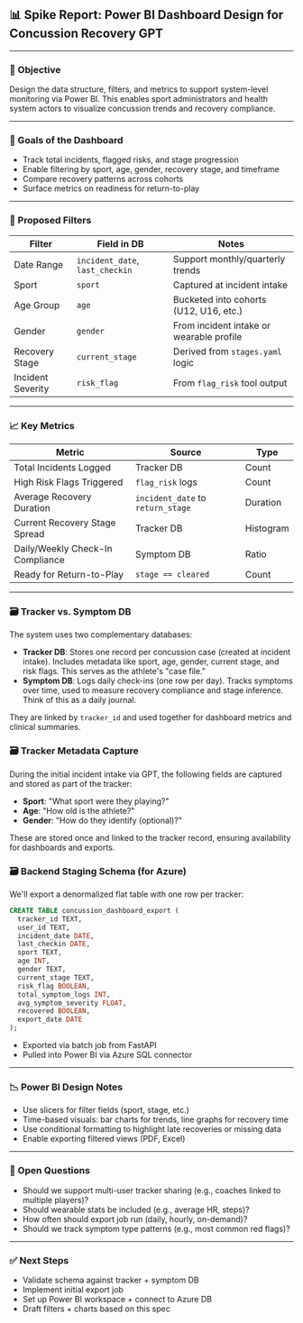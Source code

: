 ## 📊 Spike Report: Power BI Dashboard Design for Concussion Recovery GPT

---

### 🎯 Objective
Design the data structure, filters, and metrics to support system-level monitoring via Power BI. This enables sport administrators and health system actors to visualize concussion trends and recovery compliance.

---

### 🧭 Goals of the Dashboard
- Track total incidents, flagged risks, and stage progression
- Enable filtering by sport, age, gender, recovery stage, and timeframe
- Compare recovery patterns across cohorts
- Surface metrics on readiness for return-to-play

---

### 📌 Proposed Filters
| Filter              | Field in DB           | Notes                                     |
|---------------------|------------------------|--------------------------------------------|
| Date Range          | `incident_date`, `last_checkin` | Support monthly/quarterly trends          |
| Sport               | `sport`               | Captured at incident intake                |
| Age Group           | `age`                 | Bucketed into cohorts (U12, U16, etc.)     |
| Gender              | `gender`              | From incident intake or wearable profile   |
| Recovery Stage      | `current_stage`       | Derived from `stages.yaml` logic           |
| Incident Severity   | `risk_flag`           | From `flag_risk` tool output               |

---

### 📈 Key Metrics
| Metric                          | Source                            | Type        |
|----------------------------------|-----------------------------------|-------------|
| Total Incidents Logged          | Tracker DB                        | Count       |
| High Risk Flags Triggered       | `flag_risk` logs                  | Count       |
| Average Recovery Duration       | `incident_date` to `return_stage` | Duration    |
| Current Recovery Stage Spread   | Tracker DB                        | Histogram   |
| Daily/Weekly Check-In Compliance| Symptom DB                        | Ratio       |
| Ready for Return-to-Play        | `stage == cleared`               | Count       |

---

### 🗃️ Tracker vs. Symptom DB

The system uses two complementary databases:

- **Tracker DB**: Stores one record per concussion case (created at incident intake). Includes metadata like sport, age, gender, current stage, and risk flags. This serves as the athlete's "case file."
- **Symptom DB**: Logs daily check-ins (one row per day). Tracks symptoms over time, used to measure recovery compliance and stage inference. Think of this as a daily journal.

They are linked by `tracker_id` and used together for dashboard metrics and clinical summaries.

### 🗃️ Tracker Metadata Capture
During the initial incident intake via GPT, the following fields are captured and stored as part of the tracker:

- **Sport**: "What sport were they playing?"
- **Age**: "How old is the athlete?"
- **Gender**: "How do they identify (optional)?"

These are stored once and linked to the tracker record, ensuring availability for dashboards and exports.

### 🗃️ Backend Staging Schema (for Azure)
We'll export a denormalized flat table with one row per tracker:

```sql
CREATE TABLE concussion_dashboard_export (
  tracker_id TEXT,
  user_id TEXT,
  incident_date DATE,
  last_checkin DATE,
  sport TEXT,
  age INT,
  gender TEXT,
  current_stage TEXT,
  risk_flag BOOLEAN,
  total_symptom_logs INT,
  avg_symptom_severity FLOAT,
  recovered BOOLEAN,
  export_date DATE
);
```

- Exported via batch job from FastAPI
- Pulled into Power BI via Azure SQL connector

---

### 📉 Power BI Design Notes
- Use slicers for filter fields (sport, stage, etc.)
- Time-based visuals: bar charts for trends, line graphs for recovery time
- Use conditional formatting to highlight late recoveries or missing data
- Enable exporting filtered views (PDF, Excel)

---

### 📌 Open Questions
- Should we support multi-user tracker sharing (e.g., coaches linked to multiple players)?
- Should wearable stats be included (e.g., average HR, steps)?
- How often should export job run (daily, hourly, on-demand)?
- Should we track symptom type patterns (e.g., most common red flags)?

---

### ✅ Next Steps
- Validate schema against tracker + symptom DB
- Implement initial export job
- Set up Power BI workspace + connect to Azure DB
- Draft filters + charts based on this spec